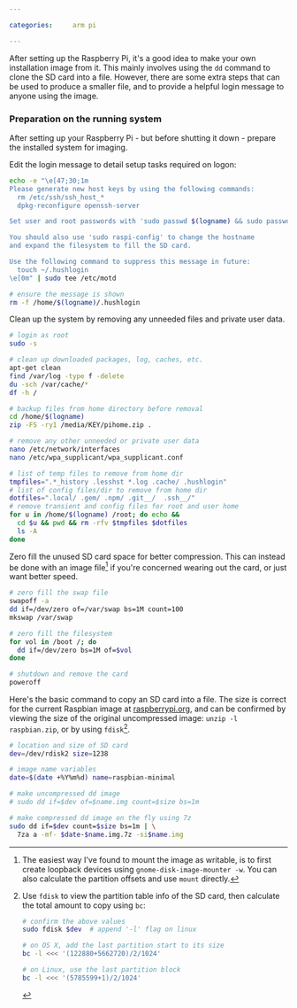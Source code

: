 ```yaml
---

categories:     arm pi

---
```


After setting up the Raspberry Pi, it's a good idea to make your own installation image
from it. This mainly involves using the `dd` command to clone the SD card into a file.
However, there are some extra steps that can be used to produce a smaller file, and to
provide a helpful login message to anyone using the image.


### Preparation on the running system

After setting up your Raspberry Pi - but before shutting it down - prepare the installed
system for imaging.

Edit the login message to detail setup tasks required on logon:

```sh
echo -e "\e[47;30;1m
Please generate new host keys by using the following commands:
  rm /etc/ssh/ssh_host_*
  dpkg-reconfigure openssh-server

Set user and root passwords with 'sudo passwd $(logname) && sudo passwd'

You should also use 'sudo raspi-config' to change the hostname
and expand the filesystem to fill the SD card.

Use the following command to suppress this message in future:
  touch ~/.hushlogin
\e[0m" | sudo tee /etc/motd

# ensure the message is shown
rm -f /home/$(logname)/.hushlogin
```

Clean up the system by removing any unneeded files and private user data.

```sh
# login as root
sudo -s

# clean up downloaded packages, log, caches, etc.
apt-get clean
find /var/log -type f -delete
du -sch /var/cache/*
df -h /

# backup files from home directory before removal
cd /home/$(logname)
zip -FS -ry1 /media/KEY/pihome.zip .

# remove any other unneeded or private user data
nano /etc/network/interfaces
nano /etc/wpa_supplicant/wpa_supplicant.conf

# list of temp files to remove from home dir
tmpfiles=".*_history .lesshst *.log .cache/ .hushlogin"
# list of config files/dir to remove from home dir
dotfiles=".local/ .gem/ .npm/ .git__/  .ssh__/"
# remove transient and config files for root and user home
for u in /home/$(logname) /root; do echo &&
  cd $u && pwd && rm -rfv $tmpfiles $dotfiles
  ls -A
done
```

Zero fill the unused SD card space for better compression. This can instead be done with an
image file[^gnome-disk] if you're concerned wearing out the card, or just want better speed.

[^gnome-disk]: The easiest way I've found to mount the image as writable, is to first create loopback devices using `gnome-disk-image-mounter -w`.  You can also calculate the partition offsets and use `mount` directly.

```sh
# zero fill the swap file
swapoff -a
dd if=/dev/zero of=/var/swap bs=1M count=100
mkswap /var/swap

# zero fill the filesystem
for vol in /boot /; do
  dd if=/dev/zero bs=1M of=$vol
done

# shutdown and remove the card
poweroff
```

<!--
# install secure-delete
apt install secure-delete

# zero fill the filesystem
sfill -z -l -l -f -v /boot /
 -->

Here's the basic command to copy an SD card into a file. The size is correct for the
current Raspbian image at [raspberrypi.org](http://raspberrypi.org), and can be confirmed
by viewing the size of the original uncompressed image: `unzip -l raspbian.zip`, or
by using `fdisk`[^fdisk].

```sh
# location and size of SD card
dev=/dev/rdisk2 size=1238

# image name variables
date=$(date +%Y%m%d) name=raspbian-minimal

# make uncompressed dd image
# sudo dd if=$dev of=$name.img count=$size bs=1m

# make compressed dd image on the fly using 7z
sudo dd if=$dev count=$size bs=1m | \
  7za a -mf- $date-$name.img.7z -si$name.img
```


<!-- # compress the image using 7z (without BCJ filter)
7z a -mf- $date-$name.img.7z $name.img -->


[^fdisk]: Use `fdisk` to view the partition table info of the SD card, then calculate the
    total amount to copy using `bc`:

    ```sh
    # confirm the above values
    sudo fdisk $dev  # append '-l' flag on linux

    # on OS X, add the last partition start to its size
    bc -l <<< '(122880+5662720)/2/1024'

    # on Linux, use the last partition block
    bc -l <<< '(5785599+1)/2/1024'
    ```

<!--
If the image is going to be compressed straightaway, it's also possible to read and
compress in one operation.  This will be much slower than reading the SD card normally.

```sh
# read the sd card and compress using 7z
sudo dd if=$dev count=$size bs=1m | 7z a -mf- -si$name.img $date-$name.img.7z
```
 -->

<!--

The above method is sufficient to take a backup of a card that's had some initial setup,
but hasn't yet had it's filesystem expanded and does not require mounting the filesystem
for further modifications. Otherwise, skip to the more detailed instructions to cleanup
the image and determine it's correct size.

[ubuntu]: http://www.ubuntu.com/download/desktop/



```sh
# reduce size of the main partition in gparted
# (to minimise the sd card read/write time)

# set device path for sd card
dev=/dev/sdc

# check the filesystems
umount ${dev}?
fsck -pfv ${dev}?

# extract partition info
partedm() { usage="Usage: partedm dev part field unit"
            [ $# -ne 4 ] && echo $usage && return
            parted -m $1 unit $4 print |
            grep "^$2" | cut -d: -f$3 | tr -d TGMKB; }
size=$((($(partedm $dev 2 3 b)+1) /1024/1024))
boot=$(partedm $dev 1 2 b)
main=$(partedm $dev 2 2 b)
echo "total size = $size MB
 boot starts at  $boot bytes
 main starts at $main bytes"

# copy the sd card - using calculated size of image
dd if=$dev of=$name.img bs=1M count=${size}

# mount image file and zero fill free space
for part in boot main; do
  mkdir -p $part
  mount -o loop,offset=${!part} $name-basic.img $part &&
    sfill -z -l -l -f -v $part
done

# zero fill the swap file
dd if=/dev/zero of=main/var/swap bs=1M count=100
mkswap main/var/swap

# unmount (after making any final changes)
umount boot main && rm -rf boot main

# compress the image using 7z (without BCJ filter)
7z a -mf- $name.img.7z $name.img
```

 -->


<!--
# make image on Mac OS X
dev=/dev/rdisk2
fdisk $dev
bc -l <<< '(122880+3481600)/2/1024'
dd if=$dev of=$name.img bs=1m count=$size
-->

<!-- OFFSET=`fdisk -lu $IMAGE | grep -m 1 Linux$ | awk '{ print $2 *512 }'` -->
